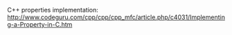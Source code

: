 C++ properties implementation:
	 http://www.codeguru.com/cpp/cpp/cpp_mfc/article.php/c4031/Implementing-a-Property-in-C.htm

